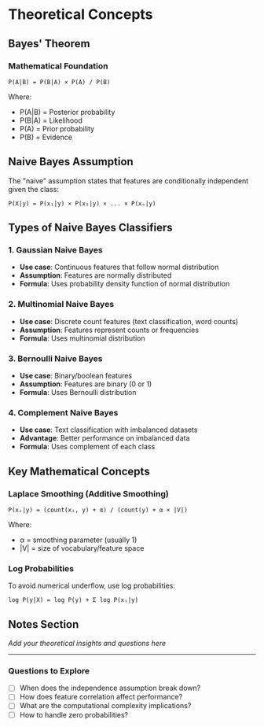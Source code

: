 # Theoretical Concepts

## Bayes' Theorem

### Mathematical Foundation
```
P(A|B) = P(B|A) × P(A) / P(B)
```

Where:
- P(A|B) = Posterior probability
- P(B|A) = Likelihood
- P(A) = Prior probability
- P(B) = Evidence

## Naive Bayes Assumption

The "naive" assumption states that features are conditionally independent given the class:

```
P(X|y) = P(x₁|y) × P(x₂|y) × ... × P(xₙ|y)
```

## Types of Naive Bayes Classifiers

### 1. Gaussian Naive Bayes
- **Use case**: Continuous features that follow normal distribution
- **Assumption**: Features are normally distributed
- **Formula**: Uses probability density function of normal distribution

### 2. Multinomial Naive Bayes
- **Use case**: Discrete count features (text classification, word counts)
- **Assumption**: Features represent counts or frequencies
- **Formula**: Uses multinomial distribution

### 3. Bernoulli Naive Bayes
- **Use case**: Binary/boolean features
- **Assumption**: Features are binary (0 or 1)
- **Formula**: Uses Bernoulli distribution

### 4. Complement Naive Bayes
- **Use case**: Text classification with imbalanced datasets
- **Advantage**: Better performance on imbalanced data
- **Formula**: Uses complement of each class

## Key Mathematical Concepts

### Laplace Smoothing (Additive Smoothing)
```
P(xᵢ|y) = (count(xᵢ, y) + α) / (count(y) + α × |V|)
```

Where:
- α = smoothing parameter (usually 1)
- |V| = size of vocabulary/feature space

### Log Probabilities
To avoid numerical underflow, use log probabilities:
```
log P(y|X) = log P(y) + Σ log P(xᵢ|y)
```

## Notes Section
*Add your theoretical insights and questions here*

---

### Questions to Explore
- [ ] When does the independence assumption break down?
- [ ] How does feature correlation affect performance?
- [ ] What are the computational complexity implications?
- [ ] How to handle zero probabilities?